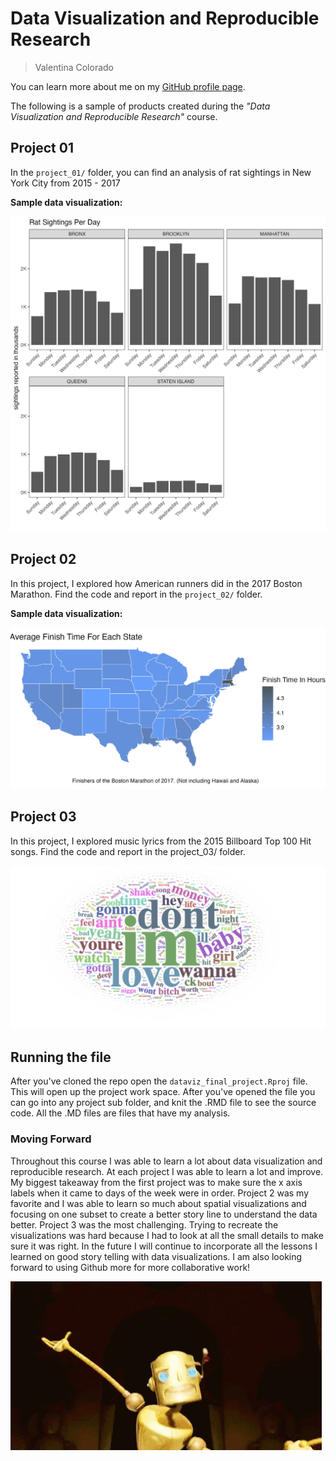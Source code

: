 # Data Visualization and Reproducible Research

> Valentina Colorado 

You can learn more about me on my [GitHub profile page](https://github.com/ValColorado). 


The following is a sample of products created during the _"Data Visualization and Reproducible Research"_ course.


## Project 01

In the `project_01/` folder, you can find an analysis of rat sightings in New York City from 2015 - 2017

**Sample data visualization:** 

![](figures/rat_sightings_borough.jpg)


## Project 02

In this project, I explored how American runners did in the 2017 Boston Marathon. Find the code and report in the `project_02/` folder.

**Sample data visualization:** 

![](figures/map.jpg)

## Project 03

In this project, I explored music lyrics from the 2015 Billboard Top 100 Hit songs. Find the code and report in the project_03/ folder.

![](figures/wordmap.png)

## Running the file

After you've cloned the repo open the `dataviz_final_project.Rproj` file. This will open up the project work space. After you've opened the file you can go into any project sub folder, and knit the .RMD file to see the source code. All the .MD files are files that have my analysis. 

### Moving Forward

Throughout this course I was able to learn a lot about data visualization and reproducible research. At each project I was able to learn a lot and improve. My biggest takeaway from the first project was to make sure the x axis labels when it came to days of the week were in order. Project 2 was my favorite and I was able to learn so much about spatial visualizations and focusing on one subset to create a better story line to understand the data better. Project 3 was the most challenging. Trying to recreate the visualizations was hard because I had to look at all the small details to make sure it was right. In the future I will continue to incorporate all the lessons I learned on good story telling with data visualizations. I am also looking forward to using Github more for more collaborative work!


![](figures/github.gif)
